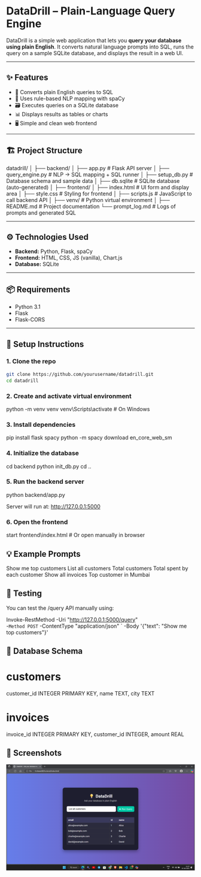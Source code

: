 # DataDrill – Plain-Language Query Engine

DataDrill is a simple web application that lets you **query your database using plain English**. It converts natural language prompts into SQL, runs the query on a sample SQLite database, and displays the result in a web UI.

---

## ✨ Features

- 🔎 Converts plain English queries to SQL
- 🧠 Uses rule-based NLP mapping with spaCy
- 🗃️ Executes queries on a SQLite database
- 📊 Displays results as tables or charts
- 🖥️ Simple and clean web frontend

---

## 🏗️ Project Structure

datadrill/
│
├── backend/
│ ├── app.py # Flask API server
│ ├── query_engine.py # NLP → SQL mapping + SQL runner
│ ├── setup_db.py # Database schema and sample data
│ ├── db.sqlite # SQLite database (auto-generated)
│
├── frontend/
│ ├── index.html # UI form and display area
│ ├── style.css # Styling for frontend
│ ├── scripts.js # JavaScript to call backend API
│
├── venv/ # Python virtual environment
│
├── README.md # Project documentation
└── prompt_log.md # Logs of prompts and generated SQL

---

## ⚙️ Technologies Used

- **Backend:** Python, Flask, spaCy
- **Frontend:** HTML, CSS, JS (vanilla), Chart.js
- **Database:** SQLite

---

## 📦 Requirements

- Python 3.1
- Flask
- Flask-CORS

---

## 🚀 Setup Instructions

### 1. Clone the repo

```bash
git clone https://github.com/yourusername/datadrill.git
cd datadrill
```

### 2. Create and activate virtual environment

python -m venv venv
venv\Scripts\activate # On Windows

### 3. Install dependencies

pip install flask spacy
python -m spacy download en_core_web_sm

### 4. Initialize the database

cd backend
python init_db.py
cd ..

### 5. Run the backend server

python backend/app.py

Server will run at: http://127.0.0.1:5000

### 6. Open the frontend

start frontend\index.html # Or open manually in browser

## 💡 Example Prompts

Show me top customers
List all customers
Total customers
Total spent by each customer
Show all invoices
Top customer in Mumbai

## 🧪 Testing

You can test the /query API manually using:

Invoke-RestMethod -Uri "http://127.0.0.1:5000/query"  
-`Method POST`
-ContentType "application/json" `
-Body '{"text": "Show me top customers"}'

## 📂 Database Schema

# customers

customer_id INTEGER PRIMARY KEY,
name TEXT,
city TEXT

# invoices

invoice_id INTEGER PRIMARY KEY,
customer_id INTEGER,
amount REAL

## 📸 Screenshots

![alt text](image.png)
